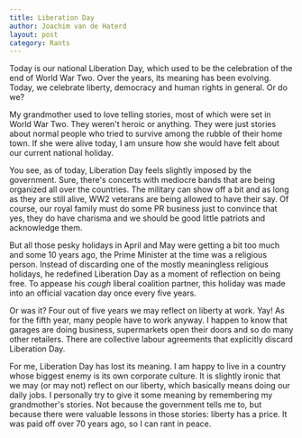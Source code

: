 ```yaml
---
title: Liberation Day
author: Joachim van de Haterd
layout: post
category: Rants
---
```


Today is our national Liberation Day, which used to be the celebration of the end of World War Two. Over the years, its meaning has been evolving. Today, we celebrate liberty, democracy and human rights in general. Or do we?

My grandmother used to love telling stories, most of which were set in World War Two. They weren't heroic or anything. They were just stories about normal people who tried to survive among the rubble of their home town. If she were alive today, I am unsure how she would have felt about our current national holiday.

You see, as of today, Liberation Day feels slightly imposed by the government. Sure, there's concerts with mediocre bands that are being organized all over the countries. The military can show off a bit and as long as they are still alive, WW2 veterans are being allowed to have their say. Of course, our royal family must do some PR business just to convince that yes, they do have charisma and we should be good little patriots and acknowledge them.

But all those pesky holidays in April and May were getting a bit too much and some 10 years ago, the Prime Minister at the time was a religious person. Instead of discarding one of the mostly meaningless religious holidays, he redefined Liberation Day as a moment of reflection on being free. To appease his *cough* liberal coalition partner, this holiday was made into an official vacation day once every five years. 

Or was it? Four out of five years we may reflect on liberty at work. Yay! As for the fifth year, many people have to work anyway. I happen to know that garages are doing business, supermarkets open their doors and so do many other retailers. There are collective labour agreements that explicitly discard Liberation Day. 

For me, Liberation Day has lost its meaning. I am happy to live in a country whose biggest enemy is its own corporate culture. It is slightly ironic that we may (or may not) reflect on our liberty, which basically means doing our daily jobs. I personally try to give it some meaning by remembering my grandmother's stories. Not because the government tells me to, but because there were valuable lessons in those stories: liberty has a price. It was paid off over 70 years ago, so I can rant in peace.<F37>

